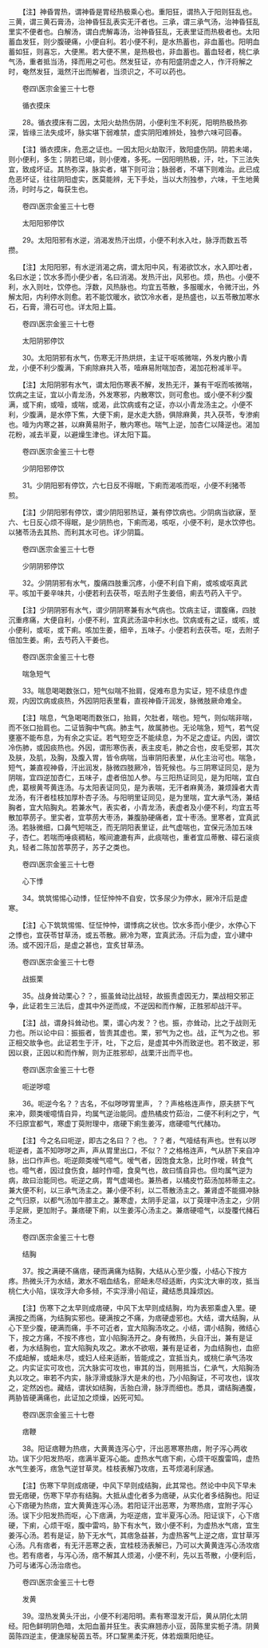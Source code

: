 <!-- { "loadSidebar": true } -->
　　【注】神昏胃热，谓神昏是胃经热极乘心也。重阳狂，谓热入于阳则狂乱也。三黄，谓三黄石膏汤，治神昏狂乱表实无汗者也。三承，谓三承气汤，治神昏狂乱里实不便者也。白解汤，谓白虎解毒汤，治神昏狂乱，无表里证而热极者也。太阳蓄血发狂，则少腹硬痛，小便自利。若小便不利，是水热蓄也，非血蓄也。阳明血蓄如狂，则喜忘，大便黑。若大便不黑，是热极也，非血蓄也。蓄血轻者，桃仁承气汤，重者抵当汤，择而用之可也。然发狂证，亦有阳盛阴虚之人，作汗将解之时，奄然发狂，濈然汗出而解者，当须识之，不可以药也。

　　卷四\医宗金鉴三十七卷

　　循衣摸床

　　28。循衣摸床有二因，太阳火劫热伤阴，小便利生不利死，阳明热极热弥深，皆缘三法失成坏，脉实堪下弱难禁，虚实阴阳难辨处，独参六味可回春。

　　【注】循衣摸床，危恶之证也。一因太阳火劫取汗，致阳盛伤阴。阴若未竭，则小便利，多生；阴若已竭，则小便难，多死。一因阳明热极，汗，吐，下三法失宜，致成坏证。其热弥深，脉实者，堪下则可治；脉弱者，不堪下则难治。此已成危恶坏证，往往阴阳虚实，医莫能辨，无下手处，当以大剂独参，六味，干生地黄汤，时时与之，每获生也。

　　卷四\医宗金鉴三十七卷

　　太阳阳邪停饮

　　29。太阳阳邪有水逆，消渴发热汗出烦，小便不利水入吐，脉浮而数五苓攒。

　　【注】太阳阳邪，有水逆消渴之病，谓太阳中风，有渴欲饮水，水入即吐者，名曰水逆；饮水多而小便少者，名曰消渴。发热汗出，风邪也。烦，热也。小便不利，水入则吐，饮停也。浮数，风热脉也。均宜五苓散，多服暖水，令微汗出，外解太阳，内利停水则愈。若不能饮暖水，欲饮冷水者，是热盛也，以五苓散加寒水石，石膏，滑石可也。详太阳上篇。

　　卷四\医宗金鉴三十七卷

　　太阳阴邪停饮

　　30。太阳阴邪有水气，伤寒无汗热烘烘，主证干呕咳微喘，外发内散小青龙，小便不利少腹满，下痢除麻共入苓，噎麻易附喘加杏，渴加花粉减半平。

　　【注】太阳阴邪有水气，谓太阳伤寒表不解，发热无汗，兼有干呕而咳微喘，饮病之主证，宜以小青龙汤，外发寒邪，内散寒饮，则可愈也。或小便不利少腹满，或下痢，或噎，或喘，或渴，此饮病或有之证，亦以小青龙汤主之。小便不利，少腹满，是水停下焦，大便下痢，是水走大肠，俱除麻黄，共入茯苓，专渗痢也。噎为内寒之甚，以麻黄易附子，散内寒也。喘气上逆，加杏仁以降逆也。渴加花粉，减去半夏，以避燥生津也。详太阳下篇。

　　卷四\医宗金鉴三十七卷

　　少阴阳邪停饮

　　31。少阴阳邪有停饮，六七日反不得眠，下痢而渴咳而呕，小便不利猪苓煎。

　　【注】少阴阳邪有停饮，谓少阴阳邪热证，兼有停饮病也。少阴病当欲寐，至六、七日反心烦不得眠，是少阴热也，下痢而渴，咳呕，小便不利，是水饮停也。以猪苓汤去其热、而利其水可也。详少阴篇。

　　卷四\医宗金鉴三十七卷

　　少阴阴邪停饮

　　32。少阴阴邪有水气，腹痛四肢重沉疼，小便不利自下痢，或咳或呕真武平。咳加干姜辛味共，小便若利去茯苓，呕去附子生姜倍，痢去芍药入干宁。

　　【注】少阴阴邪有水气，谓少阴阴寒兼有水气病也。饮病主证，谓腹痛，四肢沉重疼痛，大便自利，小便不利，宜真武汤温中利水也。饮病或有之证，或咳，或小便利，或呕，或下痢。咳加生姜，细辛，五味子。小便若利去茯苓。呕，去附子倍加生姜。痢，去芍药入干姜也。

　　卷四\医宗金鉴三十七卷

　　喘急短气

　　33。喘息喝喝数张口，短气似喘不抬肩，促难布息为实证，短不续息作虚观，内因饮病或痰热，外因阴阳表里看，直视神昏汗润发，脉微肢厥命难全。

　　【注】喘息，气急喝喝而数张口，抬肩，欠肚者，喘也。短气，则似喘非喘，而不张口抬肩也。二证皆胸中气病。肺主气，故属肺也。无论喘急，短气，若气促壅塞不能布息，为有余之实证。若气短空乏不能续息，为不足之虚证。内因，谓饮冷伤肺，或因痰热也。外因，谓形寒伤表，表主皮毛，肺之合也，皮毛受邪，其次及肤，及肌，及胸，及腹入胃，皆令病喘，当审阴阳表里，从化主治可也。喘急，短气，兼直视神昏，汗出润发，脉微四肢厥冷，皆死候也。与三阴寒证同见，是为阴喘，宜四逆加杏仁，五味子，虚者倍加人参。与三阳热证同见，是为阳喘，宜白虎，葛根黄芩黄连汤。与太阳表证同见，是为表喘，无汗者麻黄汤，兼烦躁者大青龙汤，有汗者桂枝加厚朴杏子汤。与阳明里证同见，是为里喘，宜大承气汤，兼结胸者，宜大陷胸丸。若兼水气，表实者，小青龙汤，表虚者及小便不利，均宜五芩散加葶苈子。里实者，宜葶苈大枣汤，兼腹胁硬痛者，宜十枣汤。里寒者，宜真武汤。若脉微细，口鼻气短喘乏，而无阴阳表里证，此气虚喘也，宜保元汤加五味子，杏仁。若喘而唾痰稠粘，喉间漉漉有声，此痰喘也，重者宜瓜蒂散、礞石滚痰丸，轻者二陈加苦葶苈子，苏子之类也。

　　卷四\医宗金鉴三十七卷

　　心下悸

　　34。筑筑惕惕心动悸，怔怔忡忡不自安，饮多尿少为停水，厥冷汗后是虚寒。

　　【注】心下筑筑惕惕、怔怔忡忡，谓悸病之状也。饮水多而小便少，水停心下之悸也，宜茯苓甘草汤，或五苓散。厥冷为寒，宜真武汤。汗后为虚，宜小建中汤。或不因汗后，是虚之甚也，宜炙甘草汤。

　　卷四\医宗金鉴三十七卷

　　战振栗

　　35。战身耸动栗心？？，振虽耸动比战轻，故振责虚因无力，栗战相交邪正争，此证若生三法后，虚其中外逆而成，不逆因和而作解，正胜邪却战汗平。

　　【注】战，谓身抖耸动也。栗，谓心内发？？也。振，亦耸动，比之于战则无力也。所以论中曰：振振者，皆责其虚也。栗，邪气为之也。战，正气为之也。邪正相交故争也。此证若生于汗，吐，下之后，是虚其中外而致逆也。若不致逆，邪因以衰，正因以和而作解，则为正胜邪却，战栗汗出而平也。

　　卷四\医宗金鉴三十七卷

　　呃逆哕噫

　　36。呃逆今名？？古名，不似哕哕胃里声，？？声格格连声作，原夫脐下气来冲，颇类嗳噫情自异，均属气逆治能同。虚热橘皮竹茹治，二便不利利之宁，气不归原宜都气，寒虚丁萸附理中，痞硬下痢生姜泻，痞硬噫气代赭功。

　　【注】今之名曰呃逆，即古之名曰？？也。？？者，气噎结有声也。世有以哕呃逆者，盖不知哕哕之声，声从胃里出口，不似？？之格格连声，气从脐下来自冲脉，出口作声也。呃逆颇类嗳气噫气。嗳气者，因饱食太急，比时作嗳，转食气也。噫气者，因过食伤食，越时作噫，食臭气也，故曰情自异也。但均属气逆为病，故曰治能同也。呃逆之病，胃气虚竭也。兼热者，以橘皮竹茹汤加柿蒂主之。兼大便不利，以三承气汤主之。兼小便不利，以二苓散汤主之。兼肾虚不能摄冲脉之气归原，以都气汤加牛膝主之。兼寒虚，太阴手足温，以丁萸理中汤主之，少阴手足厥，更加附子。兼痞硬下痢，以生姜泻心汤主之。兼痞硬噫气，以旋覆代赭石汤主之。

　　卷四\医宗金鉴三十七卷

　　结胸

　　37。按之满硬不痛痞，硬而满痛为结胸，大结从心至少腹，小结心下按方疼。热微头汗为水结，漱水不咽血结名，瘀衄未尽经适断，内实沈大审的攻，抵当桃仁大小陷，误攻浮大命多倾，不实浮滑小陷证，藏结悉具躁烦凶。

　　【注】伤寒下之太早则成痞硬，中风下太早则成结胸，均为表邪乘虚入里。硬满按之而痛，为结胸实邪也。硬满按之不痛，为痞硬虚邪也。大结，谓大结胸，从心下至少腹，硬满而痛，手不可近者，宜大陷胸汤攻之。小结，谓小结胸，微结心下，按之方痛，不按不疼也，宜小陷胸汤开之。身有微热，头自汗出，兼有是证者，为水结胸也，宜大陷胸丸攻之。漱水不欲咽，兼有是证者，为血结胸也，血瘀不成衄解，或衄未尽，或妇人经来适断，皆能成之，宜抵当丸，或桃仁承气汤攻之。内实证实可攻也，沉大脉实可攻也，审其的当，则用抵当，仁承气，大陷胸汤丸以攻之。审若不内实，脉浮滑或脉浮大是未的也，乃小陷胸证，不可攻也，误攻之，定然凶也。藏结，谓状如结胸，舌胎白滑，脉浮而细也。悉具，谓结胸通腹，两胁皆硬满痛也，此证加之烦燥，凶死可知。

　　卷四\医宗金鉴三十七卷

　　痞鞭

　　38。阳证痞鞭为热痞，大黄黄连泻心宁，汗出恶寒寒热痞，附子泻心两收功。误下少阳发热呕，痞满半夏泻心能。虚热水气痞下痢，心烦干呕腹雷鸣，虚热水气生姜泻，痞急气逆甘草灵。桂枝表解乃攻痞，五芩烦渴利尿通。

　　【注】伤寒下早则成痞硬，中风下早则成结胸，此其常也。然论中中风下早未尝无痞硬，伤寒下早亦有结胸。大抵从虚化者多为痞硬，从实化者多结胸也。阳证心下痞硬为热痞，宜大黄黄连泻心汤。若阳证汗出恶寒，为寒热痞，宜附子泻心汤。误下少阳发热而呕，心下痞满，为呕逆痞，宜半夏泻心汤。阳证误下，心下痞硬，下痢，心烦干呕，腹中雷呜，胁下有水气，致小便不利，为虚热水气痞，宜生姜泻心汤。若有是证，胁下无水气，其痞急益甚，为虚热客气上逆之痞，宜甘草泻心汤。凡有痞者，有无汗恶寒之表，宜桂枝汤表解已，乃可以大黄黄连泻心汤攻痞也。若有痞者，与泻心汤，痞不解其人烦渴，小便不利，先以五苓散，小便利后，乃可与诸泻心汤治痞也。

　　卷四\医宗金鉴三十七卷

　　发黄

　　39。湿热发黄头汗出，小便不利渴阳明。素有寒湿发汗后，黄从阴化太阴经。阳色鲜明阴色暗，太阳血蓄并狂生。表实麻翘赤小豆，茵陈里实栀子清。阴黄茵陈四逆主，便溏尿秘茵五苓。环口黧黑柔汗死，体若烟熏阳绝征。

